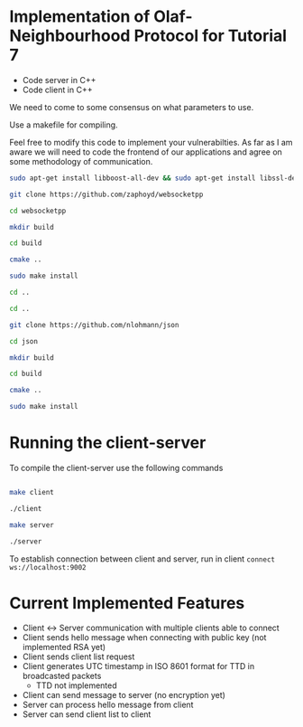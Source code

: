 # Implementation of Olaf-Neighbourhood Protocol for Tutorial 7

- Code server in C++
- Code client in C++

We need to come to some consensus on what parameters to use.

Use a makefile for compiling.

Feel free to modify this code to implement your vulnerabilties. As far as I am aware we will need to code the frontend of our applications and agree on some methodology of communication.

```bash
sudo apt-get install libboost-all-dev && sudo apt-get install libssl-dev && sudo apt-get install zlib1g-dev

git clone https://github.com/zaphoyd/websocketpp

cd websocketpp

mkdir build

cd build

cmake ..

sudo make install

cd ..

cd ..

git clone https://github.com/nlohmann/json

cd json

mkdir build

cd build

cmake ..

sudo make install
```
# Running the client-server

To compile the client-server use the following commands

```bash

make client

./client

make server

./server

```

To establish connection between client and server, run in client ```connect ws://localhost:9002```

# Current Implemented Features
- Client <-> Server communication with multiple clients able to connect
- Client sends hello message when connecting with public key (not implemented RSA yet)
- Client sends client list request
- Client generates UTC timestamp in ISO 8601 format for TTD in broadcasted packets
    - TTD not implemented
- Client can send message to server (no encryption yet)
- Server can process hello message from client
- Server can send client list to client
